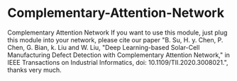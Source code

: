 # Complementary-Attention-Network
Complementary Attention Network
If you want to use this module, just plug this module into your network, please cite our paper "B. Su, H. y. Chen, P. Chen, G. Bian, k. Liu and W. Liu, "Deep Learning-based Solar-Cell Manufacturing Defect Detection with Complementary Attention Network," in IEEE Transactions on Industrial Informatics, doi: 10.1109/TII.2020.3008021.", thanks very much. 
